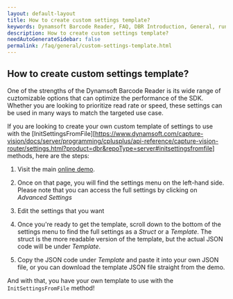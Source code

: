 ```yaml
---
layout: default-layout
title: How to create custom settings template?
keywords: Dynamsoft Barcode Reader, FAQ, DBR Introduction, General, runtime settings, template
description: How to create custom settings template?
needAutoGenerateSidebar: false
permalink: /faq/general/custom-settings-template.html
---
```


## How to create custom settings template?

One of the strengths of the Dynamsoft Barcode Reader is its wide range of cuztomizable options that can optimize the performance of the SDK. Whether you are looking to prioritize read rate or speed, these settings can be used in many ways to match the targeted use case.

If you are looking to create your own custom template of settings to use with the [InitSettingsFromFile][https://www.dynamsoft.com/capture-vision/docs/server/programming/cplusplus/api-reference/capture-vision-router/settings.html?product=dbr&repoType=server#initsettingsfromfile] methods, here are the steps:

1. Visit the main [online demo](https://demo.dynamsoft.com/barcode-reader/).

2. Once on that page, you will find the settings menu on the left-hand side. Please note that you can access the full settings by clicking on *Advanced Settings*

3. Edit the settings that you want

4. Once you're ready to get the template, scroll down to the bottom of the settings menu to find the full settings as a *Struct* or a *Template*. The struct is the more readable version of the template, but the actual JSON code will be under *Template*.

5. Copy the JSON code under *Template* and paste it into your own JSON file, or you can download the template JSON file straight from the demo.

And with that, you have your own template to use with the `InitSettingsFromFile` method! 
